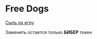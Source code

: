 # Free Dogs

[Сыль на игру](https://t.me/theFreeDogs_bot/app?startapp=ref_hwqP5CGY)

Заменить остается только **БИБЕР** токен
